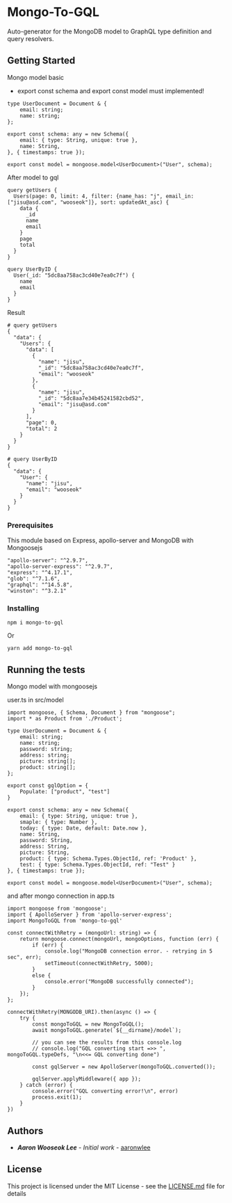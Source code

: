 # Mongo-To-GQL

Auto-generator for the MongoDB model to GraphQL type definition and query resolvers.

## Getting Started
Mongo model basic
* export const schema and export const model must implemented!
```
type UserDocument = Document & {
    email: string;
    name: string;
};

export const schema: any = new Schema({
    email: { type: String, unique: true },
    name: String,
}, { timestamps: true });

export const model = mongoose.model<UserDocument>("User", schema);
```

After model to gql
```
query getUsers {
  Users(page: 0, limit: 4, filter: {name_has: "j", email_in: ["jisu@asd.com", "wooseok"]}, sort: updatedAt_asc) {
    data {
      _id
      name
      email
    }
    page
    total
  }
}

query UserByID {
  User(_id: "5dc8aa758ac3cd40e7ea0c7f") {
    name
    email
  }
}
```
Result
```
# query getUsers
{
  "data": {
    "Users": {
      "data": [
        {
          "name": "jisu",
          "_id": "5dc8aa758ac3cd40e7ea0c7f",
          "email": "wooseok"
        },
        {
          "name": "jisu",
          "_id": "5dc8aa7e34b45241582cbd52",
          "email": "jisu@asd.com"
        }
      ],
      "page": 0,
      "total": 2
    }
  }
}

# query UserByID
{
  "data": {
    "User": {
      "name": "jisu",
      "email": "wooseok"
    }
  }
}
```

### Prerequisites

This module based on Express, apollo-server and MongoDB with Mongoosejs

```
"apollo-server": "^2.9.7",
"apollo-server-express": "^2.9.7",
"express": "^4.17.1",
"glob": "^7.1.6",
"graphql": "^14.5.8",
"winston": "^3.2.1"
```

### Installing

```
npm i mongo-to-gql
```

Or

```
yarn add mongo-to-gql
```

## Running the tests

Mongo model with mongoosejs

user.ts in src/model
```
import mongoose, { Schema, Document } from "mongoose";
import * as Product from './Product';

type UserDocument = Document & {
    email: string;
    name: string;
    password: string;
    address: string;
    picture: string[];
    product: string[];
};

export const gqlOption = {
    Populate: ["product", "test"]
}

export const schema: any = new Schema({
    email: { type: String, unique: true },
    smaple: { type: Number },
    today: { type: Date, default: Date.now },
    name: String,
    password: String,
    address: String,
    picture: String,
    product: { type: Schema.Types.ObjectId, ref: 'Product' },
    test: { type: Schema.Types.ObjectId, ref: "Test" }
}, { timestamps: true });

export const model = mongoose.model<UserDocument>("User", schema);

```


and after mongo connection in app.ts
```
import mongoose from 'mongoose';
import { ApolloServer } from 'apollo-server-express';
import MongoToGQL from 'mongo-to-gql'

const connectWithRetry = (mongoUrl: string) => {
    return mongoose.connect(mongoUrl, mongoOptions, function (err) {
        if (err) {
            console.log("MongoDB connection error. - retrying in 5 sec", err);
            setTimeout(connectWithRetry, 5000);
        }
        else {
            console.error("MongoDB successfully connected");
        }
    });
};

connectWithRetry(MONGODB_URI).then(async () => {
    try {
        const mongoToGQL = new MongoToGQL();
        await mongoToGQL.generate(`${__dirname}/model`);

        // you can see the results from this console.log
        // console.log("GQL converting start =>> ", mongoToGQL.typeDefs, "\n<<= GQL converting done")

        const gqlServer = new ApolloServer(mongoToGQL.converted());

        gqlServer.applyMiddleware({ app });
    } catch (error) {
        console.error("GQL converting error!\n", error)
        process.exit(1);
    }
})
```


## Authors

* ***Aaron Wooseok Lee*** - *Initial work* - [aaronwlee](https://github.com/aaronwlee)

## License

This project is licensed under the MIT License - see the [LICENSE.md](LICENSE.md) file for details

